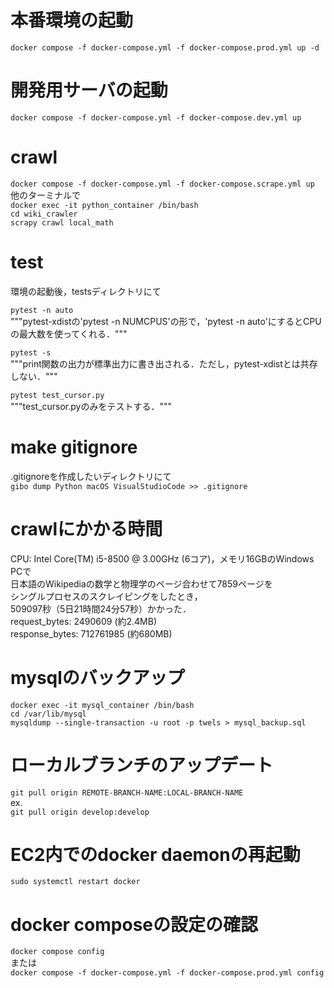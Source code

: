 # 本番環境の起動
`docker compose -f docker-compose.yml -f docker-compose.prod.yml up -d`

# 開発用サーバの起動
`docker compose -f docker-compose.yml -f docker-compose.dev.yml up`  

# crawl
`docker compose -f docker-compose.yml -f docker-compose.scrape.yml up`  
他のターミナルで  
`docker exec -it python_container /bin/bash`  
`cd wiki_crawler`  
`scrapy crawl local_math`  

# test
環境の起動後，testsディレクトリにて  

`pytest -n auto`  
"""pytest-xdistの'pytest -n NUMCPUS'の形で，'pytest -n auto'にするとCPUの最大数を使ってくれる．"""  

`pytest -s`  
"""print関数の出力が標準出力に書き出される．ただし，pytest-xdistとは共存しない．"""

`pytest test_cursor.py`  
"""test_cursor.pyのみをテストする．"""

# make gitignore
.gitignoreを作成したいディレクトリにて  
`gibo dump Python macOS VisualStudioCode >> .gitignore`

# crawlにかかる時間
CPU: Intel Core(TM) i5-8500 @ 3.00GHz (6コア)，メモリ16GBのWindows PCで  
日本語のWikipediaの数学と物理学のページ合わせて7859ページを  
シングルプロセスのスクレイピングをしたとき，  
509097秒（5日21時間24分57秒）かかった．  
request_bytes: 2490609 (約2.4MB)  
response_bytes: 712761985 (約680MB)  

# mysqlのバックアップ  
`docker exec -it mysql_container /bin/bash`  
`cd /var/lib/mysql`  
`mysqldump --single-transaction -u root -p twels > mysql_backup.sql`  

# ローカルブランチのアップデート  
`git pull origin REMOTE-BRANCH-NAME:LOCAL-BRANCH-NAME`  
ex.  
`git pull origin develop:develop`  

# EC2内でのdocker daemonの再起動  
`sudo systemctl restart docker`  

# docker composeの設定の確認
`docker compose config`  
または  
`docker compose -f docker-compose.yml -f docker-compose.prod.yml config`
